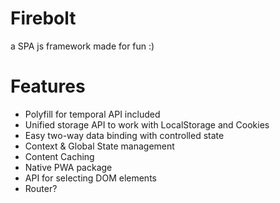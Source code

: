 # Firebolt

a SPA js framework made for fun :)

# Features

- Polyfill for temporal API included
- Unified storage API to work with LocalStorage and Cookies
- Easy two-way data binding with controlled state
- Context & Global State management
- Content Caching
- Native PWA package
- API for selecting DOM elements
- Router?
